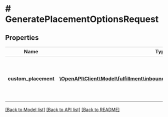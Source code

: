 # # GeneratePlacementOptionsRequest

## Properties

Name | Type | Description | Notes
------------ | ------------- | ------------- | -------------
**custom_placement** | [**\OpenAPI\Client\Model\fulfillment\inbound\v2024_03_20\CustomPlacementInput[]**](CustomPlacementInput.md) | Custom placement options you want to add to the plan. This is only used for the India (IN - A21TJRUUN4KGV) marketplace. | [optional]

[[Back to Model list]](../../README.md#models) [[Back to API list]](../../README.md#endpoints) [[Back to README]](../../README.md)
